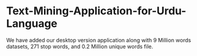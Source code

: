 # Text-Mining-Application-for-Urdu-Language
We have added our desktop version application along with 9 Million words datasets, 271 stop words, and 0.2 Million unique words file.

